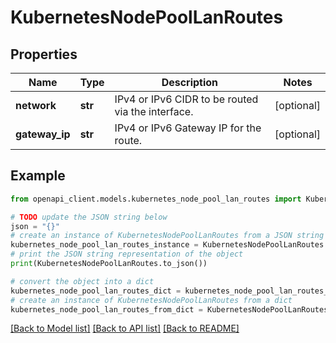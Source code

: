 # KubernetesNodePoolLanRoutes


## Properties

Name | Type | Description | Notes
------------ | ------------- | ------------- | -------------
**network** | **str** | IPv4 or IPv6 CIDR to be routed via the interface. | [optional] 
**gateway_ip** | **str** | IPv4 or IPv6 Gateway IP for the route. | [optional] 

## Example

```python
from openapi_client.models.kubernetes_node_pool_lan_routes import KubernetesNodePoolLanRoutes

# TODO update the JSON string below
json = "{}"
# create an instance of KubernetesNodePoolLanRoutes from a JSON string
kubernetes_node_pool_lan_routes_instance = KubernetesNodePoolLanRoutes.from_json(json)
# print the JSON string representation of the object
print(KubernetesNodePoolLanRoutes.to_json())

# convert the object into a dict
kubernetes_node_pool_lan_routes_dict = kubernetes_node_pool_lan_routes_instance.to_dict()
# create an instance of KubernetesNodePoolLanRoutes from a dict
kubernetes_node_pool_lan_routes_from_dict = KubernetesNodePoolLanRoutes.from_dict(kubernetes_node_pool_lan_routes_dict)
```
[[Back to Model list]](../README.md#documentation-for-models) [[Back to API list]](../README.md#documentation-for-api-endpoints) [[Back to README]](../README.md)


